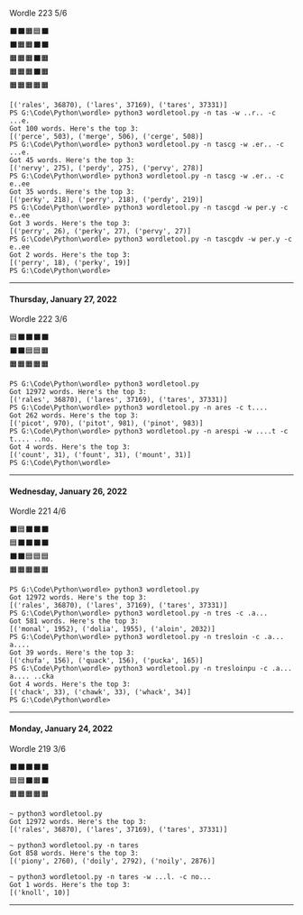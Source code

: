 Wordle 223 5/6

⬛⬛🟧🟦⬛  
⬛🟧🟧⬛⬛  
🟧🟧🟧⬛🟧  
🟧🟧🟧⬛🟧  
🟧🟧🟧🟧🟧  
```
[('rales', 36870), ('lares', 37169), ('tares', 37331)]
PS G:\Code\Python\wordle> python3 wordletool.py -n tas -w ..r.. -c ...e.
Got 100 words. Here's the top 3:
[('perce', 503), ('merge', 506), ('cerge', 508)]
PS G:\Code\Python\wordle> python3 wordletool.py -n tascg -w .er.. -c ...e.
Got 45 words. Here's the top 3:
[('nervy', 275), ('perdy', 275), ('pervy', 278)]
PS G:\Code\Python\wordle> python3 wordletool.py -n tascg -w .er.. -c e..ee
Got 35 words. Here's the top 3:
[('perky', 218), ('perry', 218), ('perdy', 219)]
PS G:\Code\Python\wordle> python3 wordletool.py -n tascgd -w per.y -c e..ee
Got 3 words. Here's the top 3:
[('perry', 26), ('perky', 27), ('pervy', 27)]
PS G:\Code\Python\wordle> python3 wordletool.py -n tascgdv -w per.y -c e..ee
Got 2 words. Here's the top 3:
[('perry', 18), ('perky', 19)]
PS G:\Code\Python\wordle>
```

-------------------------------
#### Thursday, January 27, 2022
Wordle 222 3/6

🟦⬛⬛⬛⬛  
⬛⬛🟦🟦🟧  
🟧🟧🟧🟧🟧  

```
PS G:\Code\Python\wordle> python3 wordletool.py                                   
Got 12972 words. Here's the top 3:
[('rales', 36870), ('lares', 37169), ('tares', 37331)]
PS G:\Code\Python\wordle> python3 wordletool.py -n ares -c t....
Got 262 words. Here's the top 3:
[('picot', 970), ('pitot', 981), ('pinot', 983)]
PS G:\Code\Python\wordle> python3 wordletool.py -n arespi -w ....t -c t.... ..no.
Got 4 words. Here's the top 3:
[('count', 31), ('fount', 31), ('mount', 31)]
PS G:\Code\Python\wordle> 
```
-------------------------------
#### Wednesday, January 26, 2022
Wordle 221 4/6

⬛🟦⬛⬛⬛  
🟦⬛⬛⬛⬛  
⬛⬛🟦🟦🟦  
🟧🟧🟧🟧🟧  

```
PS G:\Code\Python\wordle> python3 wordletool.py
Got 12972 words. Here's the top 3:
[('rales', 36870), ('lares', 37169), ('tares', 37331)]
PS G:\Code\Python\wordle> python3 wordletool.py -n tres -c .a...
Got 581 words. Here's the top 3:
[('monal', 1952), ('dolia', 1955), ('aloin', 2032)]
PS G:\Code\Python\wordle> python3 wordletool.py -n tresloin -c .a... a....
Got 39 words. Here's the top 3:
[('chufa', 156), ('quack', 156), ('pucka', 165)]
PS G:\Code\Python\wordle> python3 wordletool.py -n tresloinpu -c .a... a.... ..cka
Got 4 words. Here's the top 3:
[('chack', 33), ('chawk', 33), ('whack', 34)]
PS G:\Code\Python\wordle>
```
-------------------------------
#### Monday, January 24, 2022
Wordle 219 3/6

⬛️⬛️⬛️⬛️⬛️  
🟦🟦⬛️🟧⬛️  
🟧🟧🟧🟧🟧  

```
~ python3 wordletool.py
Got 12972 words. Here's the top 3:
[('rales', 36870), ('lares', 37169), ('tares', 37331)]

~ python3 wordletool.py -n tares
Got 858 words. Here's the top 3:
[('piony', 2760), ('doily', 2792), ('noily', 2876)]

~ python3 wordletool.py -n tares -w ...l. -c no...
Got 1 words. Here's the top 3:
[('knoll', 10)]
```


--------------------------------
